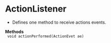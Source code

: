 # **ActionListener**
- Defines one method to receive actions events.

**Methods**  
``` void actionPerformed(ActionEvet ae)```
